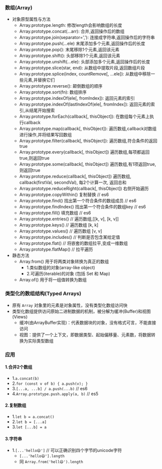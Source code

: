 ### 数组(Array)
- 对象原型属性与方法
  - Array.prototype.length: 修改length会影响数组的长度
  - Array.prototype.concat(...arr): 合并,返回操作后的数组
  - Array.prototype.join(separator=','): 连接成字符串,返回操作后的字符串
  - Array.prototype.push(...ele) 末尾添加多个元素,返回操作后的长度
  - Array.prototype.pop(): 末尾移除1个元素,返回该元素
  - Array.prototype.shift(): 头部移除1个元素,返回该元素
  - Array.prototype.unshift(...ele): 头部添加多个元素,返回操作后的长度
  - Array.prototype.slice(star, end): 从数组中提取片段,返回数组片段
  - Array.prototype.splice(index, countRemove[, ...ele]): 从数组中移除一些元素,并替换它们
  - Array.prototype.reverse(): 颠倒数组的顺序
  - Array.prototype.sort(fn): 数组排序
  - Array.prototype.indexOf(ele[, fromIndex]): 返回元素的索引
  - Array.prototype.indexOf(lastIndexOf(ele[, fromIndex]): 返回元素的索引,从结尾开始搜索
  - Array.prototype.forEach(callback[, thisObject]): 在数组每个元素上执行callback
  - Array.prototype.map(callback[, thisObject]): 遍历数组,callback对数组进行操作,并将结果写回数组
  - Array.prototype.filter(callback[, thisObject]): 遍历数组,符合条件的返回true
  - Array.prototype.every(callback[, thisObject]) 遍历数组,每项都返回true,则返回true
  - Array.prototype.some(callback[, thisObject]) 遍历数组,有1项返回true,则返回true
  - Array.prototype.reduce(callback[, thisObject]) 遍历数组, callback(firstVal, secondVal), 每2个计算一次, 返回总和
  - Array.prototype.reduceRight(callback[, thisObject]) 右侧开始遍历
  - Array.prototype.copyWithin() 复制替换 // es6
  - Array.prototype.find() 找出第一个符合条件的数组成员 // es6
  - Array.prototype.findIndex() 找出第一个符合条件的数组key // es6
  - Array.prototype.fill() 填充数组 // es6
  - Array.prototype.entries() // 遍历数组,[[k, v], [k, v]]
  - Array.prototype.keys() // 遍历数组 [k, k]
  - Array.prototype.values() // 遍历数组 [v, v]
  - Array.prototype.includes() // 判断是否包含某给定值
  - Array.prototype.flat() // 将嵌套的数组拉平,变成一维数组
  - Array.prototype.flatMap() // 拉平遍历
- 静态方法
  - Array.from() 用于将两类对象转换为真正的数组
    - 1.类似数组的对象(array-like object)
    - 2.可遍历(iterable)的对象 (包括 Set 和 Map)
  - Array.of() 用于将一组值转换为数组

### 类型化的数组结构(Typed Arrays)
- 原有 `Array` 对象里的元素是对象属性，没有类型化数组访问快
- 类型化数组提供访问原始二进制数据的机制，被分解为缓冲(Buffer)和视图(Views)
  - 缓冲(由ArrayBuffer实现)：代表数据块的对象，没有格式可言，不能直接访问
  - 视图：提供了一个上下文，即数据类型、起始偏移量、元素数，将数据转换为实际类型数组

### 应用

#### 1.合并2个数组
- 1.`a.concat(b)`
- 2.`for (const v of b) { a.push(v); }`
- 3.`[...a, ...b] / a.push(...b)` // es6
- 4.`Array.prototype.push.apply(a, b)` // es5

#### 2.复制数组
- 1.`let b = a.concat()`
- 2.`let b = [...a]`
- 3.`let [...b] = a`

#### 3.字符串
- 1.`[...'hello😄']` // 可以正确识别四个字节的unicode字符
  - `[...'hello😄'].length`
  - 同 `Array.from('hell😄').length`